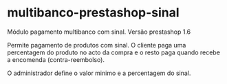 # multibanco-prestashop-sinal
Módulo pagamento multibanco com sinal. Versão prestashop 1.6

Permite pagamento de produtos com sinal. O cliente paga uma percentagem do produto no acto da compra e o resto paga quando recebe a encomenda (contra-reembolso).

O administrador define o valor minimo e a percentagem do sinal.
